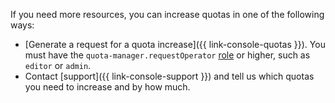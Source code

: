 If you need more resources, you can increase quotas in one of the following ways:

* [Generate a request for a quota increase]({{ link-console-quotas }}). You must have the `quota-manager.requestOperator` [role](../iam/concepts/access-control/roles.md#quota-roles) or higher, such as `editor` or `admin`.
* Contact [support]({{ link-console-support }}) and tell us which quotas you need to increase and by how much.